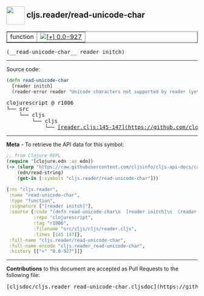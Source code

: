 ## <img width="48px" valign="middle" src="http://i.imgur.com/Hi20huC.png"> cljs.reader/read-unicode-char

 <table border="1">
<tr>

<td>function</td>
<td><a href="https://github.com/cljsinfo/cljs-api-docs/tree/0.0-927"><img valign="middle" alt="[+] 0.0-927" src="https://img.shields.io/badge/+-0.0--927-lightgrey.svg"></a> </td>
</tr>
</table>

 <samp>
(__read-unicode-char__ reader initch)<br>
</samp>

---





Source code:

```clj
(defn read-unicode-char
  [reader initch]
  (reader-error reader "Unicode characters not supported by reader (yet)"))
```

 <pre>
clojurescript @ r1006
└── src
    └── cljs
        └── cljs
            └── <ins>[reader.cljs:145-147](https://github.com/clojure/clojurescript/blob/r1006/src/cljs/cljs/reader.cljs#L145-L147)</ins>
</pre>


---

__Meta__ - To retrieve the API data for this symbol:

```clj
;; from Clojure REPL
(require '[clojure.edn :as edn])
(-> (slurp "https://raw.githubusercontent.com/cljsinfo/cljs-api-docs/catalog/cljs-api.edn")
    (edn/read-string)
    (get-in [:symbols "cljs.reader/read-unicode-char"]))
```

```clj
{:ns "cljs.reader",
 :name "read-unicode-char",
 :type "function",
 :signature ["[reader initch]"],
 :source {:code "(defn read-unicode-char\n  [reader initch]\n  (reader-error reader \"Unicode characters not supported by reader (yet)\"))",
          :repo "clojurescript",
          :tag "r1006",
          :filename "src/cljs/cljs/reader.cljs",
          :lines [145 147]},
 :full-name "cljs.reader/read-unicode-char",
 :full-name-encode "cljs.reader_read-unicode-char",
 :history [["+" "0.0-927"]]}

```

---

__Contributions__ to this document are accepted as Pull Requests to the following file:

 <pre>
[cljsdoc/cljs.reader_read-unicode-char.cljsdoc](https://github.com/cljsinfo/cljs-api-docs/blob/master/cljsdoc/cljs.reader_read-unicode-char.cljsdoc)
</pre>

